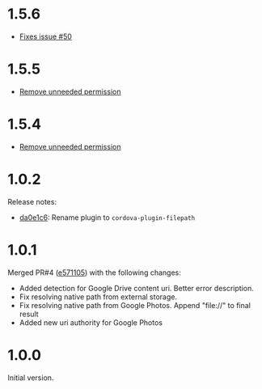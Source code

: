 # 1.5.6

* [Fixes issue #50](https://github.com/hiddentao/cordova-plugin-filepath/issues/50)

# 1.5.5

* [Remove unneeded permission](https://github.com/hiddentao/cordova-plugin-filepath/pull/51)

# 1.5.4

* [Remove unneeded permission](https://github.com/hiddentao/cordova-plugin-filepath/pull/42)

# 1.0.2

Release notes:

 * [da0e1c6](https://github.com/hiddentao/cordova-plugin-filepath/commit/da0e1c68e422caac9c196e41d2580460a6da6d67): Rename plugin to ``cordova-plugin-filepath``

# 1.0.1

Merged PR#4 ([e571105](https://github.com/hiddentao/cordova-plugin-filepath/commit/e571105e0ffa2bfa09b27a13613778755e017961)) with the following changes:

 *  Added detection for Google Drive content uri. Better error description.
 *  Fix resolving native path from external storage.
 *  Fix resolving native path from Google Photos. Append "file://" to final result
 *  Added new uri authority for Google Photos

# 1.0.0

Initial version.
